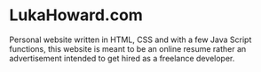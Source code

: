 # LukaHoward.com
Personal website written in HTML, CSS and with a few Java Script functions, this website is meant to be an online resume rather an advertisement intended to get hired as a freelance developer.
